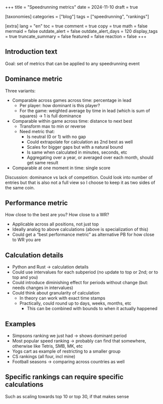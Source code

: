+++
title = "Speedrunning metrics"
date = 2024-11-10
draft = true

[taxonomies]
categories = ["blog"]
tags = ["speedrunning", "rankings"]

[extra]
lang = "en"
toc = true
comment = true
copy = true
math = false
mermaid = false
outdate_alert = false
outdate_alert_days = 120
display_tags = true
truncate_summary = false
featured = false
reaction = false
+++

## Introduction text
Goal: set of metrics that can be applied to any speedrunning event


## Dominance metric
Three variants:
- Comparable across games across time: percentage in lead
  - Per player: how dominant is this player?
  - For the game: weighted average by time in lead (which is sum of squares) -> 1 is full dominance
- Comparable within game across time: distance to next best
    - Transform max to min or reverse
    - Need metric that:
      - Is neutral (0 or 1) with no gap
      - Could extrapolate for calculation as 2nd best as well
      - Scales for bigger gaps but with a natural bound
      - Is same when calculated in minutes, seconds, etc
      - Aggregating over a year, or averaged over each month, should get same result
- Comparable at one moment in time: single score

Discussion: dominance vs lack of competition. Could look into number of entries but that is also not a full view so I choose to keep it as two sides of the same coin.

## Performance metric
How close to the best are you? How close to a WR?
- Applicable across all positions, not just top
- Ideally analog to above calculations (above is specialization of this)
- Could get a “best performance metric” as alternative PB for how close to WR you are


## Calculation details
- Python and Rust -> calculation details
- Could use intervalues for each subperiod (no update to top or 2nd; or to top and you)
- Could introduce diminishing effect for periods without change (but: needs changes in intervalues)
- Could think about granularity of calculation
  - In theory can work with exact time stamps
  - Practically, could round up to days, weeks, months, etc
    - This can be combined with bounds to when it actually happened


## Examples
- Simpsons ranking we just had -> shows dominant period
- Most popular speed ranking -> probably can find that somewhere, otherwise like Tetris, SMB, MK, etc
- Yogs cart as example of restricting to a smaller group
- CS rankings (all four, incl mine)
- Football seasons -> comparing across countries as well

## Specific rankings can require specific calculations
Such as scaling towards top 10 or top 30, if that makes sense
